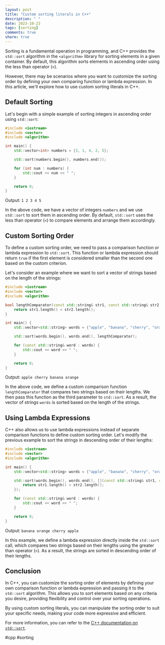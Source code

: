 ```yaml
---
layout: post
title: "Custom sorting literals in C++"
description: " "
date: 2023-10-23
tags: [sorting]
comments: true
share: true
---
```


Sorting is a fundamental operation in programming, and C++ provides the `std::sort` algorithm in the `<algorithm>` library for sorting elements in a given container. By default, this algorithm sorts elements in ascending order using the less than operator (`<`).

However, there may be scenarios where you want to customize the sorting order by defining your own comparing function or lambda expression. In this article, we'll explore how to use custom sorting literals in C++.

## Default Sorting

Let's begin with a simple example of sorting integers in ascending order using `std::sort`:

```cpp
#include <iostream>
#include <vector>
#include <algorithm>

int main() {
    std::vector<int> numbers = {3, 1, 4, 2, 5};

    std::sort(numbers.begin(), numbers.end());

    for (int num : numbers) {
        std::cout << num << " ";
    }

    return 0;
}
```

Output: `1 2 3 4 5`

In the above code, we have a vector of integers `numbers` and we use `std::sort` to sort them in ascending order. By default, `std::sort` uses the less than operator (`<`) to compare elements and arrange them accordingly.

## Custom Sorting Order

To define a custom sorting order, we need to pass a comparison function or lambda expression to `std::sort`. This function or lambda expression should return `true` if the first element is considered smaller than the second one based on the custom criterion.

Let's consider an example where we want to sort a vector of strings based on the length of the strings:

```cpp
#include <iostream>
#include <vector>
#include <algorithm>

bool lengthComparator(const std::string& str1, const std::string& str2) {
    return str1.length() < str2.length();
}

int main() {
    std::vector<std::string> words = {"apple", "banana", "cherry", "orange"};

    std::sort(words.begin(), words.end(), lengthComparator);

    for (const std::string& word : words) {
        std::cout << word << " ";
    }

    return 0;
}
```

Output: `apple cherry banana orange`

In the above code, we define a custom comparison function `lengthComparator` that compares two strings based on their lengths. We then pass this function as the third parameter to `std::sort`. As a result, the vector of strings `words` is sorted based on the length of the strings.

## Using Lambda Expressions

C++ also allows us to use lambda expressions instead of separate comparison functions to define custom sorting order. Let's modify the previous example to sort the strings in descending order of their lengths:

```cpp
#include <iostream>
#include <vector>
#include <algorithm>

int main() {
    std::vector<std::string> words = {"apple", "banana", "cherry", "orange"};

    std::sort(words.begin(), words.end(), [](const std::string& str1, const std::string& str2) {
        return str1.length() > str2.length();
    });

    for (const std::string& word : words) {
        std::cout << word << " ";
    }

    return 0;
}
```

Output: `banana orange cherry apple`

In this example, we define a lambda expression directly inside the `std::sort` call, which compares two strings based on their lengths using the greater than operator (`>`). As a result, the strings are sorted in descending order of their lengths.

## Conclusion

In C++, you can customize the sorting order of elements by defining your own comparison function or lambda expression and passing it to the `std::sort` algorithm. This allows you to sort elements based on any criteria you desire, providing flexibility and control over your sorting operations.

By using custom sorting literals, you can manipulate the sorting order to suit your specific needs, making your code more expressive and efficient.

For more information, you can refer to the [C++ documentation on `std::sort`](https://en.cppreference.com/w/cpp/algorithm/sort).

#cpp #sorting